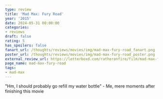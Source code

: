 ```yaml
---
type: review
title: 'Mad Max: Fury Road'
year: '2015'
date: 2024-05-31 00:00:00
categories:
- reviews
draft: false
rating: 5
has_spoilers: false
fanart_url: /thoughts/reviews/movies/img/mad-max-fury-road_fanart.png
poster_url: /thoughts/reviews/movies/img/mad-max-fury-road_poster.png
external_review_url: https://letterboxd.com/ratheronfire/film/mad-max-fury-road/
page_name: mad-max-fury-road
tags:
- mad-max
---
```


"Hm, I should probably go refill my water bottle" - Me, mere moments after finishing this movie

